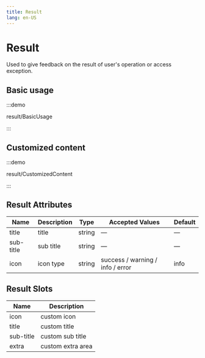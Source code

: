 ```yaml
---
title: Result
lang: en-US
---
```


# Result

Used to give feedback on the result of user's operation or access exception.

## Basic usage

:::demo

result/BasicUsage

:::

## Customized content

:::demo

result/CustomizedContent

:::

## Result Attributes

| Name      | Description | Type   | Accepted Values                  | Default |
| --------- | ----------- | ------ | -------------------------------- | ------- |
| title     | title       | string | —                                | —       |
| sub-title | sub title   | string | —                                | —       |
| icon      | icon type   | string | success / warning / info / error | info    |

## Result Slots

| Name      | Description       |
| --------- | ----------------- |
| icon      | custom icon       |
| title     | custom title      |
| sub-title | custom sub title  |
| extra     | custom extra area |
